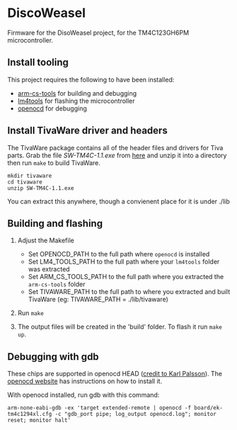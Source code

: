 DiscoWeasel 
===========

Firmware for the DisoWeasel project, for the TM4C123GH6PM microcontroller. 

## Install tooling

This project requires the following to have been installed:

* [arm-cs-tools](https://github.com/jsnyder/arm-eabi-toolchain) for building and debugging
* [lm4tools](git://github.com/utzig/lm4tools.git) for flashing the microcontroller
* [openocd](http://openocd.sourceforge.net/) for debugging

## Install TivaWare driver and headers

The TivaWare package contains all of the header files and drivers for
Tiva parts. Grab the file *SW-TM4C-1.1.exe* from
[here](http://software-dl.ti.com/tiva-c/SW-TM4C/latest/index_FDS.html) and unzip it into a directory
then run `make` to build TivaWare.

    mkdir tivaware
    cd tivaware
    unzip SW-TM4C-1.1.exe

You can extract this anywhere, though a convienent place for it is under ./lib

## Building and flashing

1. Adjust the Makefile
    * Set OPENOCD\_PATH to the full path where `openocd` is installed
    * Set LM4\_TOOLS\_PATH to the full path where your `lm4tools` folder was extracted
    * Set ARM\_CS\_TOOLS\_PATH to the full path where you extracted the `arm-cs-tools` folder
    * Set TIVAWARE\_PATH to the full path to where you extracted and built
      TivaWare (eg: TIVAWARE_PATH = ./lib/tivaware)

3. Run `make`

4. The output files will be created in the 'build' folder. To flash it run `make up`.

## Debugging with gdb

These chips are supported in openocd HEAD ([credit to Karl Palsson](http://sourceforge.net/p/openocd/mailman/message/32139143/)). The [openocd website](http://openocd.sourceforge.net/) has instructions on how to install it.

With openocd installed, run gdb with this command:
```
arm-none-eabi-gdb -ex 'target extended-remote | openocd -f board/ek-tm4c1294xl.cfg -c "gdb_port pipe; log_output openocd.log"; monitor reset; monitor halt'
```
